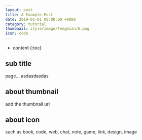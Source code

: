 ```yaml
---
layout: post
title: A Example Post
date: 2019-01-01 00:00:00 +0800
category: tutorial
thumbnail: style/image/fengmian/6.png
icon: code
---
```



* content
{:toc}

## sub title

page...
asdasdasdas

## about thumbnail

add the thumbnail url

## about icon

such as book, code, web, chat, note, game, link, design, image